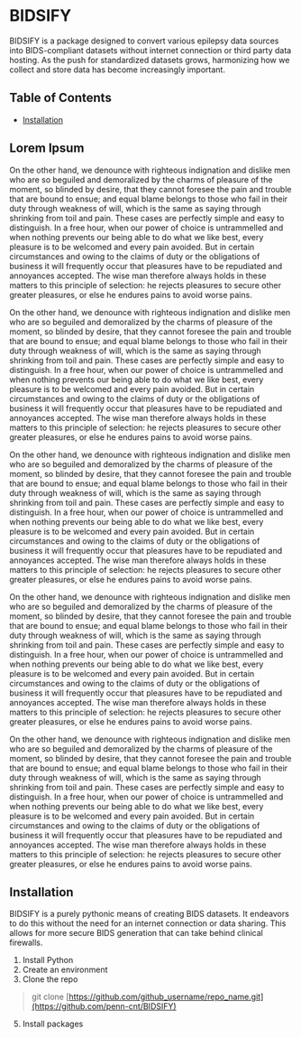 # BIDSIFY

BIDSIFY is a package designed to convert various epilepsy data sources into BIDS-compliant datasets without internet connection or third party data hosting. As the push for standardized datasets grows, harmonizing how we collect and store data has become increasingly important.

## Table of Contents
- [Installation](#Installation)
<!--
- [Usage](#usage)
- [Contributing](#contributing)
- [License](#license)
-->

## Lorem Ipsum
On the other hand, we denounce with righteous indignation and dislike men who are so beguiled and demoralized by the charms of pleasure of the moment, so blinded by desire, that they cannot foresee the pain and trouble that are bound to ensue; and equal blame belongs to those who fail in their duty through weakness of will, which is the same as saying through shrinking from toil and pain. These cases are perfectly simple and easy to distinguish. In a free hour, when our power of choice is untrammelled and when nothing prevents our being able to do what we like best, every pleasure is to be welcomed and every pain avoided. But in certain circumstances and owing to the claims of duty or the obligations of business it will frequently occur that pleasures have to be repudiated and annoyances accepted. The wise man therefore always holds in these matters to this principle of selection: he rejects pleasures to secure other greater pleasures, or else he endures pains to avoid worse pains.

On the other hand, we denounce with righteous indignation and dislike men who are so beguiled and demoralized by the charms of pleasure of the moment, so blinded by desire, that they cannot foresee the pain and trouble that are bound to ensue; and equal blame belongs to those who fail in their duty through weakness of will, which is the same as saying through shrinking from toil and pain. These cases are perfectly simple and easy to distinguish. In a free hour, when our power of choice is untrammelled and when nothing prevents our being able to do what we like best, every pleasure is to be welcomed and every pain avoided. But in certain circumstances and owing to the claims of duty or the obligations of business it will frequently occur that pleasures have to be repudiated and annoyances accepted. The wise man therefore always holds in these matters to this principle of selection: he rejects pleasures to secure other greater pleasures, or else he endures pains to avoid worse pains.

On the other hand, we denounce with righteous indignation and dislike men who are so beguiled and demoralized by the charms of pleasure of the moment, so blinded by desire, that they cannot foresee the pain and trouble that are bound to ensue; and equal blame belongs to those who fail in their duty through weakness of will, which is the same as saying through shrinking from toil and pain. These cases are perfectly simple and easy to distinguish. In a free hour, when our power of choice is untrammelled and when nothing prevents our being able to do what we like best, every pleasure is to be welcomed and every pain avoided. But in certain circumstances and owing to the claims of duty or the obligations of business it will frequently occur that pleasures have to be repudiated and annoyances accepted. The wise man therefore always holds in these matters to this principle of selection: he rejects pleasures to secure other greater pleasures, or else he endures pains to avoid worse pains.

On the other hand, we denounce with righteous indignation and dislike men who are so beguiled and demoralized by the charms of pleasure of the moment, so blinded by desire, that they cannot foresee the pain and trouble that are bound to ensue; and equal blame belongs to those who fail in their duty through weakness of will, which is the same as saying through shrinking from toil and pain. These cases are perfectly simple and easy to distinguish. In a free hour, when our power of choice is untrammelled and when nothing prevents our being able to do what we like best, every pleasure is to be welcomed and every pain avoided. But in certain circumstances and owing to the claims of duty or the obligations of business it will frequently occur that pleasures have to be repudiated and annoyances accepted. The wise man therefore always holds in these matters to this principle of selection: he rejects pleasures to secure other greater pleasures, or else he endures pains to avoid worse pains.

On the other hand, we denounce with righteous indignation and dislike men who are so beguiled and demoralized by the charms of pleasure of the moment, so blinded by desire, that they cannot foresee the pain and trouble that are bound to ensue; and equal blame belongs to those who fail in their duty through weakness of will, which is the same as saying through shrinking from toil and pain. These cases are perfectly simple and easy to distinguish. In a free hour, when our power of choice is untrammelled and when nothing prevents our being able to do what we like best, every pleasure is to be welcomed and every pain avoided. But in certain circumstances and owing to the claims of duty or the obligations of business it will frequently occur that pleasures have to be repudiated and annoyances accepted. The wise man therefore always holds in these matters to this principle of selection: he rejects pleasures to secure other greater pleasures, or else he endures pains to avoid worse pains.

## Installation

BIDSIFY is a purely pythonic means of creating BIDS datasets. It endeavors to do this without the need for an internet connection or data sharing. This allows for more secure BIDS generation that can take behind clinical firewalls.

1. Install Python
2. Create an environment
3. Clone the repo
> git clone [https://github.com/github_username/repo_name.git](https://github.com/penn-cnt/BIDSIFY)
5. Install packages

<!---
## Supported Data Sources

Currently, the package supports the following data sources:

- Converting raw EDF files to BIDS format (using the `--edf` flag)
- Pulling data from iEEG.org (using the `--ieeg` flag)
- Nifti data (using the --nifti flag)
- Pennsieve (using the --pensieve flag)
    - **Note**: This option is not yet fully implemented as the Pennsieve team works on a Python API.

### Adding new data sources
The recommended method for adding a new data source is to add a new handler for the data source in the components/public folder. This public facing handler is meant to manage the general flow of data processing. Code responsible for actually reading in timeseries or imaging data, as well as running any postprocessing, is available within the components/internal folder, and can be called by attaching their associated observer method. For more information, we recommend visiting here.

## Usage

At present, EEG BIDS is designed to download and/or convert data to the preferred data format for epilepsy data, BIDS. Within the CNT, iEEG.org is a common data source, but the python API, data standards, and specifics of BIDS present a number of hurdles for conversion. This script aims to resolve these issues and streamline the process. We explain a few key concepts for usage here.

### Selecting a data source
You can select a data source from the `data source options`, which can be found by using the `--help` option.

At present we support:
1. `--ieeg`: This options tells the script to pull from iEEG.org. This option requires you to provide at minimum:
    - iEEG.org Username
    - Dataset id
    - Start time
    - Duration
2. `--edf`: This option will take a local .edf file and create/place it into a BIDS structure for you. This option requires you to provide at minimum:
    - Dataset path

### Creating a list of files to pull
You can download/convert multiple files at once using the `--input_csv` flag. 

#### Inputs to input_csv

- `orig_filename`
    - Required. The original filename on iEEG.or or on your local machine.
- `start`
    - Optional. The start time of the clip.
    - Required if downloading from iEEG.org without using the annotation clip times.
- `duration`
    - Optional. The duration of the clip.
    - Required if downloading from iEEG.org without using the annotation clip times.
- `uid`
    - Optional. A mapping number used when data is generated by the data team. Its a secret map to a PHI id that is persistant across different datasets.
- `subject_number`
    - Optional. Subject number to assign to the data. Defaults to 1. Can be entered as a string (i.e. `HUP001`)
- `session_number`
    - Optional. Session number to assign to the data. Defaults to 1. Can be entered as a string (i.e. `implant01`)
- `run_number`
    - Optional. Run number to assign to the data. Defaults to 1. 
- `task`
    - Optional. Task to assign to the data. (i.e. `rest`)
- `target`
    - Optional. Additional information to keep associated with the dataset in a `*_targets.pickle` file. This could be epilepsy diagnosis, sleep stage, etc.

#### Example Inputs

You can find examples of various input files [here](https://github.com/penn-cnt/CNT-codehub/tree/main/scripts/codehub/utils/acquisition/BIDS/samples/inputs/).

- `download_by_annotations.csv`
    - This sample is used for downloading all of the data within a iEEG.org file according to the annotation layer times.
- `download_by_times.csv`
    - This sample is used for downloading specific time segments from iEEG.org.
- `sample_edf_inputs.csv`
    - This sample is for converting individual edf files on your computer into a BIDS compliant format.

### Exploring my data after conversion
In order to find specific files, and to avoid duplicate downloads, the code creates a manifest document that stores the original filename and resulting BIDS keywords for every file. By default this file is called `subject_map.csv` and is located in the bids root directory.

The output name for this file can be changed using the `--data_record` keyword.

## Sample commands

We provide a few sample commands here. Note, all examples utilize a username and filepaths that you will need to update to reflect your own system and credentials.

```
#### Single download without an input csv. Should create subject 562, session 1, run 1
`python BIDSIFY.py --ieeg --username BJPrager --bids_root /Users/bjprager/Documents/GitHub/CNT-codehub/user_data/tests/single/  --dataset EMU0562_Day01_1 --start 2925000000 --duration 10000000`

#### Single download without an input csv. Set subject to HUP001. Default to session 1, run 1
`python BIDSIFY.py --ieeg --username BJPrager --bids_root /Users/bjprager/Documents/GitHub/CNT-codehub/user_data/tests/single/  --dataset EMU0562_Day01_1 --start 2925000000 --duration 10000000 --subject HUP001`

#### Run the code in a debug mode. Prevent output. Good for testing.
***Note***: iEEG.org contains lots of different datasets, and sometimes a download may not work. This can range from an ill-formed request, server timeout, bad data, etc. This will let you know what went wrong.

`python BIDSIFY.py --ieeg --username BJPrager --bids_root /Users/bjprager/Documents/GitHub/CNT-codehub/user_data/tests/single/  --dataset EMU0562_Day01_1 --start 2925000000 --duration 10000000 --debug`

#### Download with an input csv that uses specific times
`python BIDSIFY.py --ieeg --username BJPrager --bids_root /Users/bjprager/Documents/GitHub/CNT-codehub/user_data/tests/single/  --input_csv utils/acquisition/BIDS/samples/inputs/download_by_times.csv`

#### Single raw edf file conversion without inputs. Should create subject HUP001, session 1, run 1
`python BIDSIFY.py --edf --username BJPrager --bids_root /Users/bjprager/Documents/GitHub/CNT-codehub/user_data/tests/single/  --dataset /Users/bjprager/Documents/GitHub/CNT-codehub/user_data/BIDS/sub-00001/ses-preimplant001/eeg/sub-00001_ses-preimplant001_task-task_run-01_eeg.edf --subject HUP001 --uid_number 1`
```

#### Single edf
`python BIDSIFY.py --edf --bids_root /Users/bjprager/Documents/GitHub/CNT-codehub/user_data/tests/single/  --dataset /Users/bjprager/Documents/GitHub/CNT-codehub/user_data/epipy_testing/BIDS/sub-HUP00001_ses-emu1648day01file1_task-rest_run-0002_eeg.edf --subject HUP001 --uid_number 1 --session 1 --run 1 --overwrite --target /Users/bjprager/Documents/GitHub/CNT-codehub/user_data/epipy_testing/BIDS/sub-HUP00001_ses-emu1648day01file1_task-rest_run-0002_eeg_targets.pickle`

#### Multi edf with anonymization/phi checks
`python BIDSIFY.py --edf  --bids_root /Users/bjprager/Documents/GitHub/CNT-codehub/user_data/tests/single/ --input_csv samples/inputs/sample_edf_inputs_w_target.csv --anonymize`

#### Download from iEEG.org using an input table with times
`python BIDSIFY.py --ieeg --username BJPrager --bids_root /Users/bjprager/Documents/GitHub/CNT-codehub/user_data/tests/single/  --input_csv samples/inputs/download_by_times.csv`

#### Download from iEEG.org using an input table with annotation layers
`python BIDSIFY.py --ieeg --username BJPrager --bids_root /Users/bjprager/Documents/GitHub/CNT-codehub/user_data/tests/single/  --annotations --input_csv samples/inputs/download_by_annotations.csv`

#### Single Nifti
`python BIDSIFY.py --nifti --bids_root /Users/bjprager/Documents/GitHub/CNT-codehub/user_data/tests/single/ --dataset /Users/bjprager/Documents/GitHub/CNT-codehub/user_data/RAW_IMAGING_DATA/data/sub-RID0280_AX_FLAIR_4_20161010125629.nii  --subject_number HUP001 --uid_number 0 --session 001 --run 01 --imaging_data_type anat --imaging_scan_type MR --imaging_modality flair --imaging_task None --imaging_acq ax --imaging_ce None`

#### Multi Nifti
`python BIDSIFY.py --nifti --datalake datalakes/R61_datalake.pickle --bids_root /Users/bjprager/Documents/GitHub/CNT-codehub/user_data/tests/single/ --input_csv samples/inputs/sample_nifti_inputs.csv`

#### Find targets
`python utils/find_targets.py --tokendict /Users/bjprager/Documents/GitHub/CNT-codehub/user_data/tests/single/filetokens.dict --outfile sample_files`

## Assigning a `--uid` 
This is an additional flag used by the CNT to create a unique identifier for each patient that may not map to the BIDS subject keyword. Each dataset may have slightly different naming conventions, but this identifier is meant to let us map data back a redcap ID or MRN when viewed behind a clinical firewall. 

If making a dataset for your own use, you can ignore this value. If you wish to make a lab dataset, please reach out to the data team for help with determining the correct uid to assign.

## Large data pulls
`EEG BIDS` currently provides a multithreading option to download larger collections of data quickly.

**Note** If planning to download lots of data to one of the lab servers, please reach out to the data team to discuss the best strategy. 

## Repository Breakdown

We provide a quick overview of the different parts of the repository here.

### Files

#### `BIDSIFY.py`
This is the user-interface portion of the code. You can access detailed usage instructions by running:
```bash
python BIDSIFY.py --help
```

### Folders

#### `modules`
This folder contains the backend code that makes up EEG BIDS, providing functionality to convert and handle timeseries data.

#### `samples`
Includes numerous sample CLI calls and input files to help you get started using the package.



## Contributing
(In Progress)

If adding support for new data inputs, you can make a new object in components.public that reads in your raw data and generates the proper bids keywords. 

Once you have read in your data and generated keywords, you just need to alert the observers to generate the actual backend data. You can do this by
-->
